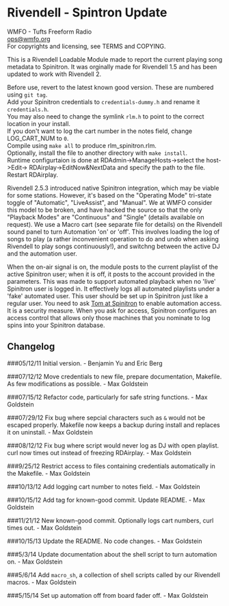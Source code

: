 Rivendell - Spintron Update
===========================

WMFO - Tufts Freeform Radio  
ops@wmfo.org  
For copyrights and licensing, see TERMS and COPYING.  

This is a Rivendell Loadable Module made to report the current playing song
metadata to Spinitron. It was orginally made for Rivendell 1.5 and has been
updated to work with Rivendell 2.

Before use, revert to the latest known good version. These are numbered using `git tag`.  
Add your Spinitron credentials to `credentials-dummy.h` and rename it `credentials.h`.  
You may also need to change the symlink `rlm.h` to point to the correct location in your install.  
If you don't want to log the cart number in the notes field, change LOG_CART_NUM to `0`.  
Compile using `make all` to produce rlm_spinitron.rlm.  
Optionally, install the file to another directory with `make install`.  
Runtime configurtaion is done at RDAdmin->ManageHosts->select the host->Edit->
RDAirplay->EditNow&NextData and specify the path to the file. Restart RDAirplay.

Rivendell 2.5.3 introduced native Spinitron integration, which may be viable
for some stations. However, it's based on the "Operating Mode" tri-state toggle
of "Automatic", "LiveAssist", and "Manual". We at WMFO consider this model
to be broken, and have hacked the source so that the only "Playback Modes"
are "Continuous" and "Single" (details available on request). We use a
Macro cart (see separate file for details) on the Rivendell sound panel to
turn Automation 'on' or 'off'. This involves loading the log of songs to
play (a rather inconvenient operation to do and undo when asking Rivendell
to play songs continuously!), and switchng between the active DJ and the
automation user.

When the on-air signal is on, the module posts to the current playlist of the
active Spinitron user; when it is off, it posts to the account provided in the
parameters. This was made to support automated playback when no 'live'
Spinitron user is logged in. It effectively logs all automated playlists under
a 'fake' automated user. This user should be set up in Spinitron just like a
regular user. You need to ask [Tom at Spinitron](mailto:tom@spinitron.com) to
enable automation access. It is a security measure. When you ask for access,
Spinitron configures an access control that allows only those machines that you
nominate to log spins into your Spinitron database.


Changelog
---------
###05/12/11
Initial version. - Benjamin Yu and Eric Berg

###07/12/12
Move credentials to new file, prepare documentation, Makefile.
As few modifications as possible. - Max Goldstein

###07/15/12
Refactor code, particularly for safe string functions. - Max Goldstein

###07/29/12
Fix bug where sepcial characters such as `&` would not be escaped properly.
Makefile now keeps a backup during install and replaces it on uninstall. - Max Goldstein

###08/12/12
Fix bug where script would never log as DJ with open playlist. curl now
times out instead of freezing RDAirplay. - Max Goldstein

###9/25/12
Restrict access to files containing credentials automatically in the Makefile. - Max Goldstein

###10/13/12
Add logging cart number to notes field. - Max Goldstein

###10/15/12
Add tag for known-good commit. Update README. - Max Goldstein

###11/21/12
New known-good commit. Optionally logs cart numbers, curl times out. - Max Goldstein

###10/15/13
Update the README. No code changes. - Max Goldstein

###5/3/14
Update documentation about the shell script to turn automation on. - Max Goldstein

###5/6/14
Add `macro_sh`, a collection of shell scripts called by our Rivendell macros. - Max Goldstein

###5/15/14
Set up automation off from board fader off. - Max Goldstein
